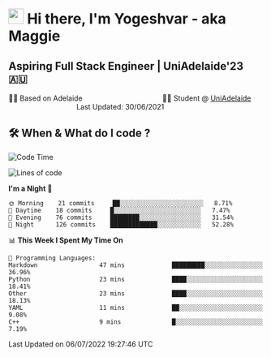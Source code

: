 <h1><img src="https://emojis.slackmojis.com/emojis/images/1531849430/4246/blob-sunglasses.gif?1531849430" width="30"/> Hi there, I'm Yogeshvar - aka Maggie</h1>

## Aspiring Full Stack Engineer | UniAdelaide'23 🇦🇺  
🏂🏻  Based on Adelaide &nbsp;&nbsp;&nbsp;&nbsp;&nbsp;&nbsp;&nbsp;&nbsp;&nbsp;&nbsp;&nbsp;&nbsp;&nbsp;&nbsp;&nbsp;&nbsp;&nbsp;&nbsp;&nbsp;&nbsp;&nbsp;&nbsp;&nbsp;&nbsp;&nbsp;&nbsp;&nbsp;&nbsp;&nbsp;&nbsp;&nbsp;&nbsp;&nbsp;&nbsp;&nbsp;&nbsp;&nbsp;&nbsp;&nbsp;👨‍💻 Student @ [UniAdelaide](https://www.adelaide.edu.au)   &nbsp;&nbsp;&nbsp;&nbsp;&nbsp;&nbsp;&nbsp;&nbsp;&nbsp;&nbsp;&nbsp;&nbsp;&nbsp;&nbsp;&nbsp;&nbsp;&nbsp;&nbsp;&nbsp;&nbsp;&nbsp;&nbsp;&nbsp;&nbsp;&nbsp;&nbsp;&nbsp;&nbsp;&nbsp;&nbsp;&nbsp;&nbsp; &nbsp;Last Updated: 30/06/2021

## 🛠 When & What do I code ?  

<!--START_SECTION:waka-->
![Code Time](http://img.shields.io/badge/Code%20Time-1%2C583%20hrs%2031%20mins-blue)

![Lines of code](https://img.shields.io/badge/From%20Hello%20World%20I%27ve%20Written-2%20Million%20lines%20of%20code-blue)

**I'm a Night 🦉** 

```text
🌞 Morning    21 commits     ██░░░░░░░░░░░░░░░░░░░░░░░   8.71% 
🌆 Daytime    18 commits     █░░░░░░░░░░░░░░░░░░░░░░░░   7.47% 
🌃 Evening    76 commits     ████████░░░░░░░░░░░░░░░░░   31.54% 
🌙 Night      126 commits    █████████████░░░░░░░░░░░░   52.28%

```


📊 **This Week I Spent My Time On** 

```text
💬 Programming Languages: 
Markdown                 47 mins             █████████░░░░░░░░░░░░░░░░   36.96% 
Python                   23 mins             ████░░░░░░░░░░░░░░░░░░░░░   18.41% 
Other                    23 mins             ████░░░░░░░░░░░░░░░░░░░░░   18.13% 
YAML                     11 mins             ██░░░░░░░░░░░░░░░░░░░░░░░   9.08% 
C++                      9 mins              █░░░░░░░░░░░░░░░░░░░░░░░░   7.19%

```


 Last Updated on 06/07/2022 19:27:46 UTC
<!--END_SECTION:waka-->
